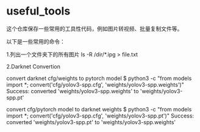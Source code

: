 # useful_tools
这个仓库保存一些常用的工具性代码，例如图片转视频、批量复制文件等。

以下是一些常用的命令：

1.列出一个文件夹下的所有图片
ls -R  /dir/*.ipg > file.txt 

2.Darknet Convertion

convert darknet cfg/weights to pytorch model
$ python3  -c "from models import *; convert('cfg/yolov3-spp.cfg', 'weights/yolov3-spp.weights')"
Success: converted 'weights/yolov3-spp.weights' to 'weights/yolov3-spp.pt'

convert cfg/pytorch model to darknet weights
$ python3  -c "from models import *; convert('cfg/yolov3-spp.cfg', 'weights/yolov3-spp.pt')"
Success: converted 'weights/yolov3-spp.pt' to 'weights/yolov3-spp.weights'
